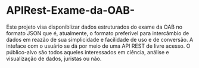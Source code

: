 # APIRest-Exame-da-OAB-
Este projeto visa disponiblizar dados estruturados do exame da OAB no formato JSON que é, atualmente, o formato preferível para intercâmbio de dados em reazão de sua simplicidade e facilidade de uso e de conversão. A inteface com o usuário se dá por meio de uma API REST de livre acesso. O público-alvo são todos aqueles interessados em ciência, análise e visualização de dados, juristas ou não.
